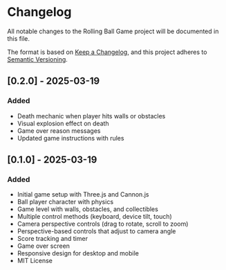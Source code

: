# Changelog

All notable changes to the Rolling Ball Game project will be documented in this file.

The format is based on [Keep a Changelog](https://keepachangelog.com/en/1.0.0/),
and this project adheres to [Semantic Versioning](https://semver.org/spec/v2.0.0.html).

## [0.2.0] - 2025-03-19

### Added
- Death mechanic when player hits walls or obstacles
- Visual explosion effect on death
- Game over reason messages
- Updated game instructions with rules

## [0.1.0] - 2025-03-19

### Added
- Initial game setup with Three.js and Cannon.js
- Ball player character with physics
- Game level with walls, obstacles, and collectibles
- Multiple control methods (keyboard, device tilt, touch)
- Camera perspective controls (drag to rotate, scroll to zoom)
- Perspective-based controls that adjust to camera angle
- Score tracking and timer
- Game over screen
- Responsive design for desktop and mobile
- MIT License 